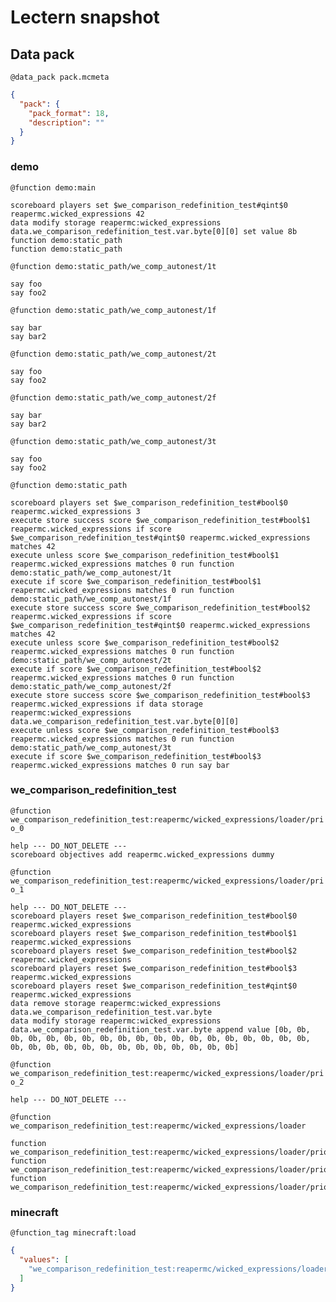 # Lectern snapshot

## Data pack

`@data_pack pack.mcmeta`

```json
{
  "pack": {
    "pack_format": 18,
    "description": ""
  }
}
```

### demo

`@function demo:main`

```mcfunction
scoreboard players set $we_comparison_redefinition_test#qint$0 reapermc.wicked_expressions 42
data modify storage reapermc:wicked_expressions data.we_comparison_redefinition_test.var.byte[0][0] set value 8b
function demo:static_path
function demo:static_path
```

`@function demo:static_path/we_comp_autonest/1t`

```mcfunction
say foo
say foo2
```

`@function demo:static_path/we_comp_autonest/1f`

```mcfunction
say bar
say bar2
```

`@function demo:static_path/we_comp_autonest/2t`

```mcfunction
say foo
say foo2
```

`@function demo:static_path/we_comp_autonest/2f`

```mcfunction
say bar
say bar2
```

`@function demo:static_path/we_comp_autonest/3t`

```mcfunction
say foo
say foo2
```

`@function demo:static_path`

```mcfunction
scoreboard players set $we_comparison_redefinition_test#bool$0 reapermc.wicked_expressions 3
execute store success score $we_comparison_redefinition_test#bool$1 reapermc.wicked_expressions if score $we_comparison_redefinition_test#qint$0 reapermc.wicked_expressions matches 42
execute unless score $we_comparison_redefinition_test#bool$1 reapermc.wicked_expressions matches 0 run function demo:static_path/we_comp_autonest/1t
execute if score $we_comparison_redefinition_test#bool$1 reapermc.wicked_expressions matches 0 run function demo:static_path/we_comp_autonest/1f
execute store success score $we_comparison_redefinition_test#bool$2 reapermc.wicked_expressions if score $we_comparison_redefinition_test#qint$0 reapermc.wicked_expressions matches 42
execute unless score $we_comparison_redefinition_test#bool$2 reapermc.wicked_expressions matches 0 run function demo:static_path/we_comp_autonest/2t
execute if score $we_comparison_redefinition_test#bool$2 reapermc.wicked_expressions matches 0 run function demo:static_path/we_comp_autonest/2f
execute store success score $we_comparison_redefinition_test#bool$3 reapermc.wicked_expressions if data storage reapermc:wicked_expressions data.we_comparison_redefinition_test.var.byte[0][0]
execute unless score $we_comparison_redefinition_test#bool$3 reapermc.wicked_expressions matches 0 run function demo:static_path/we_comp_autonest/3t
execute if score $we_comparison_redefinition_test#bool$3 reapermc.wicked_expressions matches 0 run say bar
```

### we_comparison_redefinition_test

`@function we_comparison_redefinition_test:reapermc/wicked_expressions/loader/prio_0`

```mcfunction
help --- DO_NOT_DELETE ---
scoreboard objectives add reapermc.wicked_expressions dummy
```

`@function we_comparison_redefinition_test:reapermc/wicked_expressions/loader/prio_1`

```mcfunction
help --- DO_NOT_DELETE ---
scoreboard players reset $we_comparison_redefinition_test#bool$0 reapermc.wicked_expressions
scoreboard players reset $we_comparison_redefinition_test#bool$1 reapermc.wicked_expressions
scoreboard players reset $we_comparison_redefinition_test#bool$2 reapermc.wicked_expressions
scoreboard players reset $we_comparison_redefinition_test#bool$3 reapermc.wicked_expressions
scoreboard players reset $we_comparison_redefinition_test#qint$0 reapermc.wicked_expressions
data remove storage reapermc:wicked_expressions data.we_comparison_redefinition_test.var.byte
data modify storage reapermc:wicked_expressions data.we_comparison_redefinition_test.var.byte append value [0b, 0b, 0b, 0b, 0b, 0b, 0b, 0b, 0b, 0b, 0b, 0b, 0b, 0b, 0b, 0b, 0b, 0b, 0b, 0b, 0b, 0b, 0b, 0b, 0b, 0b, 0b, 0b, 0b, 0b, 0b, 0b]
```

`@function we_comparison_redefinition_test:reapermc/wicked_expressions/loader/prio_2`

```mcfunction
help --- DO_NOT_DELETE ---
```

`@function we_comparison_redefinition_test:reapermc/wicked_expressions/loader`

```mcfunction
function we_comparison_redefinition_test:reapermc/wicked_expressions/loader/prio_0
function we_comparison_redefinition_test:reapermc/wicked_expressions/loader/prio_1
function we_comparison_redefinition_test:reapermc/wicked_expressions/loader/prio_2
```

### minecraft

`@function_tag minecraft:load`

```json
{
  "values": [
    "we_comparison_redefinition_test:reapermc/wicked_expressions/loader"
  ]
}
```
